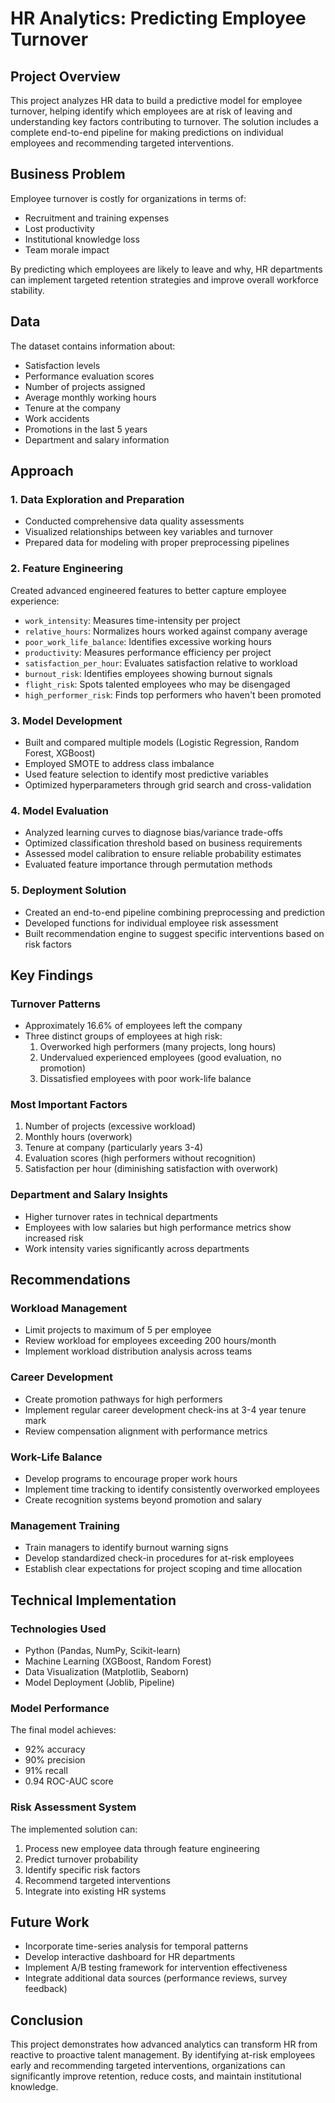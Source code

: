 # HR Analytics: Predicting Employee Turnover

## Project Overview
This project analyzes HR data to build a predictive model for employee turnover, helping identify which employees are at risk of leaving and understanding key factors contributing to turnover. The solution includes a complete end-to-end pipeline for making predictions on individual employees and recommending targeted interventions.

## Business Problem
Employee turnover is costly for organizations in terms of:
- Recruitment and training expenses
- Lost productivity
- Institutional knowledge loss
- Team morale impact

By predicting which employees are likely to leave and why, HR departments can implement targeted retention strategies and improve overall workforce stability.

## Data
The dataset contains information about:
- Satisfaction levels
- Performance evaluation scores
- Number of projects assigned
- Average monthly working hours
- Tenure at the company
- Work accidents
- Promotions in the last 5 years
- Department and salary information

## Approach

### 1. Data Exploration and Preparation
- Conducted comprehensive data quality assessments
- Visualized relationships between key variables and turnover
- Prepared data for modeling with proper preprocessing pipelines

### 2. Feature Engineering
Created advanced engineered features to better capture employee experience:
- `work_intensity`: Measures time-intensity per project
- `relative_hours`: Normalizes hours worked against company average
- `poor_work_life_balance`: Identifies excessive working hours
- `productivity`: Measures performance efficiency per project
- `satisfaction_per_hour`: Evaluates satisfaction relative to workload
- `burnout_risk`: Identifies employees showing burnout signals
- `flight_risk`: Spots talented employees who may be disengaged
- `high_performer_risk`: Finds top performers who haven't been promoted

### 3. Model Development
- Built and compared multiple models (Logistic Regression, Random Forest, XGBoost)
- Employed SMOTE to address class imbalance
- Used feature selection to identify most predictive variables
- Optimized hyperparameters through grid search and cross-validation

### 4. Model Evaluation
- Analyzed learning curves to diagnose bias/variance trade-offs
- Optimized classification threshold based on business requirements
- Assessed model calibration to ensure reliable probability estimates
- Evaluated feature importance through permutation methods

### 5. Deployment Solution
- Created an end-to-end pipeline combining preprocessing and prediction
- Developed functions for individual employee risk assessment
- Built recommendation engine to suggest specific interventions based on risk factors

## Key Findings

### Turnover Patterns
- Approximately 16.6% of employees left the company
- Three distinct groups of employees at high risk:
  1. Overworked high performers (many projects, long hours)
  2. Undervalued experienced employees (good evaluation, no promotion)
  3. Dissatisfied employees with poor work-life balance

### Most Important Factors
1. Number of projects (excessive workload)
2. Monthly hours (overwork)
3. Tenure at company (particularly years 3-4)
4. Evaluation scores (high performers without recognition)
5. Satisfaction per hour (diminishing satisfaction with overwork)

### Department and Salary Insights
- Higher turnover rates in technical departments
- Employees with low salaries but high performance metrics show increased risk
- Work intensity varies significantly across departments

## Recommendations

### Workload Management
- Limit projects to maximum of 5 per employee
- Review workload for employees exceeding 200 hours/month
- Implement workload distribution analysis across teams

### Career Development
- Create promotion pathways for high performers
- Implement regular career development check-ins at 3-4 year tenure mark
- Review compensation alignment with performance metrics

### Work-Life Balance
- Develop programs to encourage proper work hours
- Implement time tracking to identify consistently overworked employees
- Create recognition systems beyond promotion and salary

### Management Training
- Train managers to identify burnout warning signs
- Develop standardized check-in procedures for at-risk employees
- Establish clear expectations for project scoping and time allocation

## Technical Implementation

### Technologies Used
- Python (Pandas, NumPy, Scikit-learn)
- Machine Learning (XGBoost, Random Forest)
- Data Visualization (Matplotlib, Seaborn)
- Model Deployment (Joblib, Pipeline)

### Model Performance
The final model achieves:
- 92% accuracy
- 90% precision
- 91% recall
- 0.94 ROC-AUC score

### Risk Assessment System
The implemented solution can:
1. Process new employee data through feature engineering
2. Predict turnover probability
3. Identify specific risk factors
4. Recommend targeted interventions
5. Integrate into existing HR systems

## Future Work
- Incorporate time-series analysis for temporal patterns
- Develop interactive dashboard for HR departments
- Implement A/B testing framework for intervention effectiveness
- Integrate additional data sources (performance reviews, survey feedback)

## Conclusion
This project demonstrates how advanced analytics can transform HR from reactive to proactive talent management. By identifying at-risk employees early and recommending targeted interventions, organizations can significantly improve retention, reduce costs, and maintain institutional knowledge.
